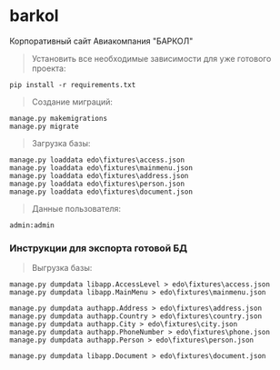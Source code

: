 # barkol
Корпоративный сайт Авиакомпания "БАРКОЛ"
>Установить все необходимые зависимости для уже готового проекта:
```
pip install -r requirements.txt
```

>Создание миграций:
```
manage.py makemigrations
manage.py migrate
```

>Загрузка базы:
```
manage.py loaddata edo\fixtures\access.json
manage.py loaddata edo\fixtures\mainmenu.json
manage.py loaddata edo\fixtures\address.json
manage.py loaddata edo\fixtures\person.json
manage.py loaddata edo\fixtures\document.json
```

>Данные пользователя:
```
admin:admin
```

### Инструкции для экспорта готовой БД
>Выгрузка базы:
```
manage.py dumpdata libapp.AccessLevel > edo\fixtures\access.json
manage.py dumpdata libapp.MainMenu > edo\fixtures\mainmenu.json

manage.py dumpdata authapp.Address > edo\fixtures\address.json
manage.py dumpdata authapp.Country > edo\fixtures\country.json
manage.py dumpdata authapp.City > edo\fixtures\city.json
manage.py dumpdata authapp.PhoneNumber > edo\fixtures\phone.json
manage.py dumpdata authapp.Person > edo\fixtures\person.json

manage.py dumpdata libapp.Document > edo\fixtures\document.json
```